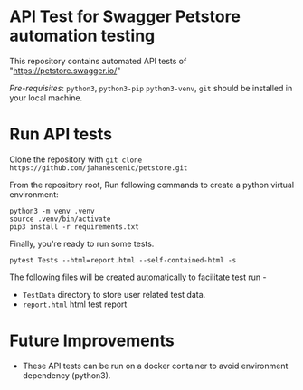 API Test for Swagger Petstore automation testing
================================================

This repository contains automated API tests of "https://petstore.swagger.io/"

*Pre-requisites*: `python3`, `python3-pip` `python3-venv`, `git` should be installed in your local machine.


Run API tests
================

Clone the repository with `git clone https://github.com/jahanescenic/petstore.git`

From the repository root, Run following commands to create a python virtual environment:
```
python3 -m venv .venv
source .venv/bin/activate
pip3 install -r requirements.txt
```

Finally, you're ready to run some tests.  

```
pytest Tests --html=report.html --self-contained-html -s
```

The following files will be created automatically to facilitate test run -

- `TestData` directory to store user related test data.
- `report.html` html test report

Future Improvements
================

- These API tests can be run on a docker container to avoid environment dependency (python3).

